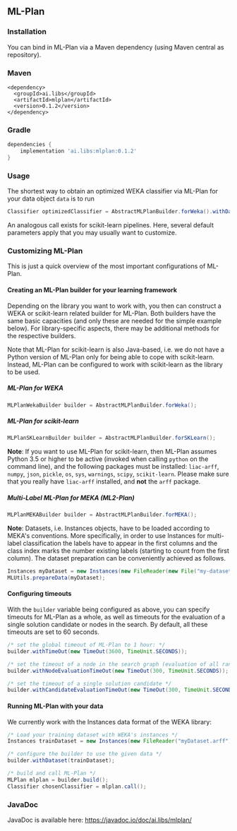 ## ML-Plan
### Installation
You can bind in ML-Plan via a Maven dependency (using Maven central as repository).
### Maven
```
<dependency>
  <groupId>ai.libs</groupId>
  <artifactId>mlplan</artifactId>
  <version>0.1.2</version>
</dependency>
```

### Gradle 
```gradle
dependencies {
    implementation 'ai.libs:mlplan:0.1.2'
}
```

### Usage
The shortest way to obtain an optimized WEKA classifier via ML-Plan for your data object `data` is to run
```java
Classifier optimizedClassifier = AbstractMLPlanBuilder.forWeka().withDataset(data).build().call();
```
An analogous call exists for scikit-learn pipelines.
Here, several default parameters apply that you may usually want to customize.

### Customizing ML-Plan
This is just a quick overview of the most important configurations of ML-Plan.

#### Creating an ML-Plan builder for your learning framework
Depending on the library you want to work with, you then can construct a WEKA or scikit-learn related builder for ML-Plan.
Both builders have the same basic capacities (and only these are needed for the simple example below).
For library-specific aspects, there may be additional methods for the respective builders.


Note that ML-Plan for scikit-learn is also Java-based, i.e. we do not have a Python version of ML-Plan only for being able to cope with scikit-learn. Instead, ML-Plan can be configured to work with scikit-learn as the library to be used.

##### ML-Plan for WEKA
```java
MLPlanWekaBuilder builder = AbstractMLPlanBuilder.forWeka();
```

##### ML-Plan for scikit-learn
```java
MLPlanSKLearnBuilder builder = AbstractMLPlanBuilder.forSKLearn();
```

**Note**: If you want to use ML-Plan for scikit-learn, then ML-Plan assumes Python 3.5 or higher to be active (invoked when calling `python` on the command line), and the following packages must be installed:
`liac-arff`,
`numpy`, 
`json`,
`pickle`,
`os`,
`sys`,
`warnings`,
`scipy`,
`scikit-learn`.
Please make sure that you really have `liac-arff` installed, and **not** the `arff` package.

##### Multi-Label ML-Plan for MEKA (ML2-Plan)
```java
MLPlanMEKABuilder builder = AbstractMLPlanBuilder.forMEKA();
```

**Note**: Datasets, i.e. Instances objects, have to be loaded according to MEKA's conventions. More specifically, in order to use Instances for multi-label classification the labels have to appear in the first columns and the class index marks the number existing labels (starting to count from the first column). The dataset preparation can be conveniently achieved as follows.

```java
Instances myDataset = new Instances(new FileReader(new File("my-dataset-file.arff")));
MLUtils.prepareData(myDataset);
```

#### Configuring timeouts
With the `builder` variable being configured as above, you can specify timeouts for ML-Plan as a whole, as well as timeouts for the evaluation of a single solution candidate or nodes in the search.
By default, all these timeouts are set to 60 seconds.
```java
/* set the global timeout of ML-Plan to 1 hour: */
builder.withTimeOut(new TimeOut(3600, TimeUnit.SECONDS));

/* set the timeout of a node in the search graph (evaluation of all random completions of a node): */
builder.withNodeEvaluationTimeOut(new TimeOut(300, TimeUnit.SECONDS));

/* set the timeout of a single solution candidate */
builder.withCandidateEvaluationTimeOut(new TimeOut(300, TimeUnit.SECONDS));
```

#### Running ML-Plan with your data
We currently work with the Instances data format of the WEKA library:
```java
/* Load your training dataset with WEKA's instances */
Instances trainDataset = new Instances(new FileReader("myDataset.arff"));

/* configure the builder to use the given data */
builder.withDataset(trainDataset);

/* build and call ML-Plan */
MLPlan mlplan = builder.build();
Classifier chosenClassifier = mlplan.call();
```

### JavaDoc
JavaDoc is available here: https://javadoc.io/doc/ai.libs/mlplan/
